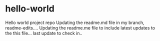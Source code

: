 # hello-world
Hello world project repo
Updating the readme.md file in my branch, readme-edits....
Updating the readme.me file to include latest updates to the this file...
last update to check in..

